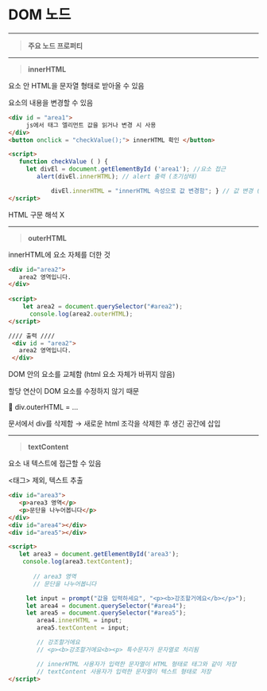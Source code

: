 # DOM 노드

---

> **주요 노드 프로퍼티**
> 

---

> **innerHTML**
> 

요소 안 HTML을 문자열 형태로 받아올 수 있음

요소의 내용을 변경할 수 있음

```html
<div id = "area1">
     js에서 태그 엘리먼트 값을 읽거나 변경 시 사용
</div>
<button onclick = "checkValue();"> innerHTML 확인 </button>

<script>
   function checkValue ( ) {
     let divEl = document.getElementById ('area1'); //요소 접근
        alert(divEl.innerHTML); // alert 출력 (초기상태)

            divEl.innerHTML = "innerHTML 속성으로 값 변경함"; } // 값 변경 (버튼클릭)
</script>

```

HTML 구문 해석 X 

---

> **outerHTML**
> 

innerHTML에 요소 자체를 더한 것

```html
<div id="area2">
   area2 영역입니다.
</div>
    
<script>
    let area2 = document.querySelector("#area2");
      console.log(area2.outerHTML);
</script>

//// 출력 ////
 <div id = "area2">
   area2 영역입니다.
 </div>
```

DOM 안의 요소를 교체함 (html 요소 자체가 바뀌지 않음)

할당 연산이 DOM 요소를 수정하지 않기 때문

<aside>
🧾 div.outerHTML = …

</aside>

 문서에서 div를 삭제함 → 새로운 html 조각을 삭제한 후 생긴 공간에 삽입

---

> **textContent**
> 

요소 내 텍스트에 접근할 수 있음

<태그> 제외, 텍스트 추출

```html
<div id="area3">
   <p>area3 영역</p>
   <p>문단을 나누어봅니다</p>
</div>
<div id="area4"></div>
<div id="area5"></div>

<script>
   let area3 = document.getElementById('area3');
    console.log(area3.textContent); 
      
       // area3 영역
       // 문단을 나누어봅니다

     let input = prompt("값을 입력하세요", "<p><b>강조할거에요</b></p>");
     let area4 = document.querySelector("#area4");
     let area5 = document.querySelector("#area5");
        area4.innerHTML = input;
        area5.textContent = input;

        // 강조할거에요
        // <p><b>강조할거에요<b><p> 특수문자가 문자열로 처리됨

        // innerHTML 사용자가 입력한 문자열이 HTML 형태로 태그와 같이 저장
        // textContent 사용자가 입력한 문자열이 텍스트 형태로 저장
</script>
```